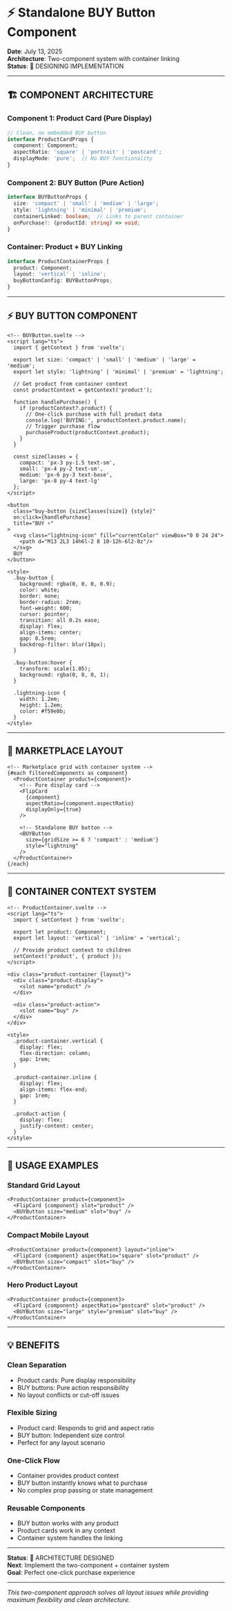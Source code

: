 # ⚡ Standalone BUY Button Component

**Date**: July 13, 2025  
**Architecture**: Two-component system with container linking  
**Status**: 🎯 DESIGNING IMPLEMENTATION  

---

## 🏗️ **COMPONENT ARCHITECTURE**

### **Component 1: Product Card (Pure Display)**
```typescript
// Clean, no embedded BUY button
interface ProductCardProps {
  component: Component;
  aspectRatio: 'square' | 'portrait' | 'postcard';
  displayMode: 'pure';  // No BUY functionality
}
```

### **Component 2: BUY Button (Pure Action)**
```typescript
interface BUYButtonProps {
  size: 'compact' | 'small' | 'medium' | 'large';
  style: 'lightning' | 'minimal' | 'premium';
  containerLinked: boolean;  // Links to parent container
  onPurchase?: (productId: string) => void;
}
```

### **Container: Product + BUY Linking**
```typescript
interface ProductContainerProps {
  product: Component;
  layout: 'vertical' | 'inline';
  buyButtonConfig: BUYButtonProps;
}
```

---

## ⚡ **BUY BUTTON COMPONENT**

```svelte
<!-- BUYButton.svelte -->
<script lang="ts">
  import { getContext } from 'svelte';
  
  export let size: 'compact' | 'small' | 'medium' | 'large' = 'medium';
  export let style: 'lightning' | 'minimal' | 'premium' = 'lightning';
  
  // Get product from container context
  const productContext = getContext('product');
  
  function handlePurchase() {
    if (productContext?.product) {
      // One-click purchase with full product data
      console.log('BUYING:', productContext.product.name);
      // Trigger purchase flow
      purchaseProduct(productContext.product);
    }
  }
  
  const sizeClasses = {
    compact: 'px-3 py-1.5 text-sm',
    small: 'px-4 py-2 text-sm', 
    medium: 'px-6 py-3 text-base',
    large: 'px-8 py-4 text-lg'
  };
</script>

<button 
  class="buy-button {sizeClasses[size]} {style}"
  on:click={handlePurchase}
  title="BUY ⚡️"
>
  <svg class="lightning-icon" fill="currentColor" viewBox="0 0 24 24">
    <path d="M13 2L3 14h6l-2 8 10-12h-6l2-8z"/>
  </svg>
  BUY
</button>

<style>
  .buy-button {
    background: rgba(0, 0, 0, 0.9);
    color: white;
    border: none;
    border-radius: 2rem;
    font-weight: 600;
    cursor: pointer;
    transition: all 0.2s ease;
    display: flex;
    align-items: center;
    gap: 0.5rem;
    backdrop-filter: blur(10px);
  }
  
  .buy-button:hover {
    transform: scale(1.05);
    background: rgba(0, 0, 0, 1);
  }
  
  .lightning-icon {
    width: 1.2em;
    height: 1.2em;
    color: #f59e0b;
  }
</style>
```

---

## 🎯 **MARKETPLACE LAYOUT**

```svelte
<!-- Marketplace grid with container system -->
{#each filteredComponents as component}
  <ProductContainer product={component}>
    <!-- Pure display card -->
    <FlipCard 
      {component}
      aspectRatio={component.aspectRatio}
      displayOnly={true}
    />
    
    <!-- Standalone BUY button -->
    <BUYButton 
      size={gridSize >= 6 ? 'compact' : 'medium'}
      style="lightning"
    />
  </ProductContainer>
{/each}
```

---

## 🔗 **CONTAINER CONTEXT SYSTEM**

```svelte
<!-- ProductContainer.svelte -->
<script lang="ts">
  import { setContext } from 'svelte';
  
  export let product: Component;
  export let layout: 'vertical' | 'inline' = 'vertical';
  
  // Provide product context to children
  setContext('product', { product });
</script>

<div class="product-container {layout}">
  <div class="product-display">
    <slot name="product" />
  </div>
  
  <div class="product-action">
    <slot name="buy" />
  </div>
</div>

<style>
  .product-container.vertical {
    display: flex;
    flex-direction: column;
    gap: 1rem;
  }
  
  .product-container.inline {
    display: flex;
    align-items: flex-end;
    gap: 1rem;
  }
  
  .product-action {
    display: flex;
    justify-content: center;
  }
</style>
```

---

## 🚀 **USAGE EXAMPLES**

### **Standard Grid Layout**
```svelte
<ProductContainer product={component}>
  <FlipCard {component} slot="product" />
  <BUYButton size="medium" slot="buy" />
</ProductContainer>
```

### **Compact Mobile Layout**
```svelte
<ProductContainer product={component} layout="inline">
  <FlipCard {component} aspectRatio="square" slot="product" />
  <BUYButton size="compact" slot="buy" />
</ProductContainer>
```

### **Hero Product Layout**
```svelte
<ProductContainer product={component}>
  <FlipCard {component} aspectRatio="postcard" slot="product" />
  <BUYButton size="large" style="premium" slot="buy" />
</ProductContainer>
```

---

## 💡 **BENEFITS**

### **Clean Separation**
- Product cards: Pure display responsibility
- BUY buttons: Pure action responsibility
- No layout conflicts or cut-off issues

### **Flexible Sizing**
- Product card: Responds to grid and aspect ratio
- BUY button: Independent size control
- Perfect for any layout scenario

### **One-Click Flow**
- Container provides product context
- BUY button instantly knows what to purchase
- No complex prop passing or state management

### **Reusable Components**
- BUY button works with any product
- Product cards work in any context
- Container system handles the linking

---

**Status**: 🎯 ARCHITECTURE DESIGNED  
**Next**: Implement the two-component + container system  
**Goal**: Perfect one-click purchase experience  

---

*This two-component approach solves all layout issues while providing maximum flexibility and clean architecture.*